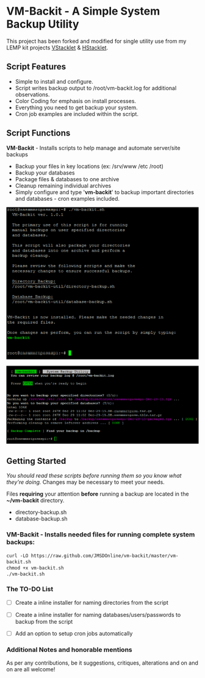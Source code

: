 VM-Backit - A Simple System Backup Utility
==========

This project has been forked and modified for single utility use from my LEMP kit projects [VStacklet](https://jmsolodesigns.com/code-projects/vstacklet/varnish-lemp-stack) & [HStacklet](https://jmsolodesigns.com/code-projects/hstacklet/hhvm-lemp-stack).


Script Features
--------
  * Simple to install and configure.
  * Script writes backup output to /root/vm-backit.log for additional observations.
  * Color Coding for emphasis on install processes.
  * Everything you need to get backup your system.
  * Cron job examples are included within the script.


Script Functions
--------

__VM-Backit__ - Installs scripts to help manage and automate server/site backups 
  * Backup your files in key locations (ex: /srv/www /etc /root)
  * Backup your databases
  * Package files & databases to one archive
  * Cleanup remaining individual archives
  * Simply configure and type '__vm-backit__' to backup important directories and databases - cron examples included.

![VM-Backit intro](https://github.com/JMSDOnline/vm-backit/blob/master/img/vm-backit-intro.png "VM-Backit Backup Utility")

![VM-Backit action preview](https://github.com/JMSDOnline/vm-backit/blob/master/img/vm-backit-action-preview.png "VM-Backit Backup Utility - action preview")

Getting Started
----------------
_You should read these scripts before running them so you know what they're
doing._ Changes may be necessary to meet your needs.

Files __requiring__ your attention __before__ running a backup are located in the __~/vm-backit__ directory.
  * directory-backup.sh
  * database-backup.sh

### VM-Backit - Installs needed files for running complete system backups:
```
curl -LO https://raw.github.com/JMSDOnline/vm-backit/master/vm-backit.sh
chmod +x vm-backit.sh
./vm-backit.sh
```

### The TO-DO List
- [ ] Create a inline installer for naming directories from the script
- [ ] Create a inline installer for naming databases/users/passwords to backup from the script
- [ ] Add an option to setup cron jobs automatically


### Additional Notes and honorable mentions

As per any contributions, be it suggestions, critiques, alterations and on and on are all welcome!